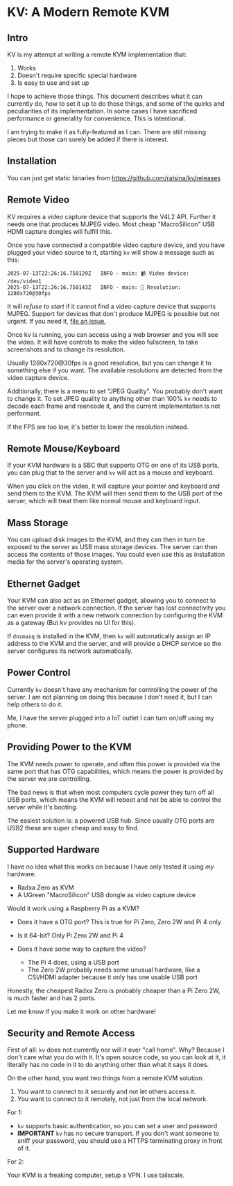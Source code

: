 # KV: A Modern Remote KVM

## Intro

KV is my attempt at writing a remote KVM implementation that:

1. Works
2. Doesn't require specific special hardware
3. Is easy to use and set up

I hope to achieve those things. This document describes what it can currently do,
how to set it up to do those things, and some of the quirks and peculiarities
of its implementation. In some cases I have sacrificed performance or generality
for convenience. This is intentional.

I am trying to make it as fully-featured as I can. There are still missing pieces
but those can surely be added if there is interest.

## Installation

You can just get static binaries from <https://github.com/ralsina/kv/releases>

## Remote Video

KV requires a video capture device that supports the V4L2 API. Further it needs
one that produces MJPEG video. Most cheap "MacroSilicon" USB HDMI capture dongles
will fulfill this.

Once you have connected a compatible video capture device, and you have plugged
your video source to it, starting `kv` will show a message such as this:

```
2025-07-13T22:26:16.750129Z   INFO - main: 📹 Video device: /dev/video1
2025-07-13T22:26:16.750143Z   INFO - main: 📐 Resolution: 1280x720@30fps
```

It will *refuse to start* if it cannot find a video capture device that
supports MJPEG. Support for devices that don't produce MJPEG is possible
but not urgent. If you need it, [file an issue.](https://github.com/ralsina/kv/issues)

Once kv is running, you can access using a web browser and you will see
the video. It will have controls to make the video fullscreen, to take
screenshots and to change its resolution.

Usually 1280x720@30fps is a good resolution, but you can change it to
something else if you want. The available resolutions are detected from the
video capture device.

Additionally, there is a menu to set "JPEG Quality". You probably don't want
to change it. To set JPEG quality to anything other than 100% `kv` needs to
decode each frame and reencode it, and the current implementation is not
performant.

If the FPS are too low, it's better to lower the resolution instead.

## Remote Mouse/Keyboard

If your KVM hardware is a SBC that supports OTG on one of its USB ports,
you can plug that to the server and `kv` will act as a mouse and keyboard.

When you click on the video, it will capture your pointer and keyboard and
send them to the KVM. The KVM will then send them to the USB port of the
server, which will treat them like normal mouse and keyboard input.

## Mass Storage

You can upload disk images to the KVM, and they can then in turn be exposed
to the server as USB mass storage devices. The server can then access the
contents of those images. You could even use this as installation media
for the server's operating system.

## Ethernet Gadget

Your KVM can also act as an Ethernet gadget, allowing you to connect to
the server over a network connection. If the server has lost connectivity
you can even provide it with a new network connection by configuring the
KVM as a gateway (But kv provides no UI for this).

If `dnsmasq` is installed in the KVM, then `kv` will automatically assign
an IP address to the KVM and the server, and will provide a DHCP service
so the server configures its network automatically.

## Power Control

Currently `kv` doesn't have any mechanism for controlling the power of the
server. I am not planning on doing this because I don't need it, but I can
help others to do it.

Me, I have the server plugged into a IoT outlet I can turn on/off using my phone.

## Providing Power to the KVM

The KVM needs power to operate, and often this power is provided via the
same port that has OTG capabilities, which means the power is provided by
the server we are controlling.

The bad news is that when most computers cycle power they turn off all USB
ports, which means the KVM will reboot and not be able to control the server
while it's booting.

The easiest solution is: a powered USB hub. Since usually OTG ports are USB2
these are super cheap and easy to find.

## Supported Hardware

I have no idea what this works on because I have only tested it using *my*
hardware:

* Radxa Zero as KVM
* A UGreen "MacroSilicon" USB dongle as video capture device

Would it work using a Raspberry Pi as a KVM?

* Does it have a OTG port? This is true for Pi Zero, Zero 2W and Pi 4 only
* Is it 64-bit? Only Pi Zero 2W and Pi 4
* Does it have *some* way to capture the video?

  * The Pi 4 does, using a USB port
  * The Zero 2W probably needs some unusual hardware, like a CSI/HDMI adapter because it only has one usable USB port

Honestly, the cheapest Radxa Zero is probably cheaper than a Pi Zero 2W, is much faster and has 2 ports.

Let me know if you make it work on other hardware!

## Security and Remote Access

First of all: `kv` does not currently nor will it ever "call home". Why? Because I don't care what you do
with it. It's open source code, so you can look at it, it literally has no code in it to do anything other
than what it says it does.

On the other hand, you want two things from a remote KVM solution:

1) You want to connect to it securely and not let others access it.
2) You want to connect to it remotely, not just from the local network.

For 1:

* `kv` supports basic authentication, so you can set a user and password
* **IMPORTANT** `kv` has no secure transport. If you don't want someone
  to sniff your password, you should use a HTTPS terminating proxy in
  front of it.

For 2:

Your KVM is a freaking computer, setup a VPN. I use tailscale.